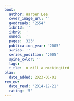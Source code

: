 ```yaml
---
book:
  author: Harper Lee
  cover_image_url: ''
  goodreads: '2654'
  isbn13: ''
  isbn9: ''
  owned: ''
  pages: '323'
  publication_year: '2005'
  series: ''
  series_position: '2005'
  spine_color: ''
  tags: ''
  title: To Kill a Mockingbird
plan:
  date_added: 2023-01-01
review:
  date_read: '2014-12-21'
  rating: '5'
---
```

